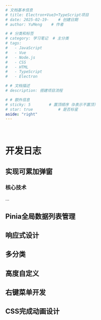 ```yaml
---
# 文档基本信息
# title: Electron+Vue3+TypeScript项目
# date: 2025-02-19-    # 创建日期
# author: YuMeng    # 作者

# # 分类和标签
# category: 学习笔记  # 主分类
# tags: 
#   - JavaScript
#   - Vue
#   - Node.js
#   - CSS
#   - HTML
#   - TypeScript
#   - Electron

# # 文档描述
# description: 搭建项目流程

# # 额外信息
# sticky: 5        # 置顶顺序（0表示不置顶）
# star: true           # 是否标星
aside: "right"
---
```


<ReadingProgress :showOnlyTopButton="true" :autoHideNav="false"/>

<br>

# 开发日志

## 实现可累加弹窗

<Picture src='/picture/全局弹窗组件.gif'  alt='描述信息'/>

### 核心技术

...

## Pinia全局数据列表管理
 
## 响应式设计
 
## 多分类
 
## 高度自定义
 
## 右键菜单开发
 
## CSS完成动画设计

